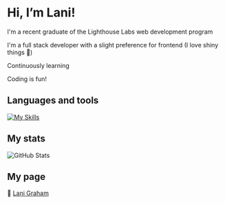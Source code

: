 # Hi, I’m Lani!

I'm a recent graduate of the Lighthouse Labs web development program

I'm a full stack developer with a slight preference for frontend (I love shiny things 🌟)

Continuously learning

Coding is fun!

## Languages and tools

[![My Skills](https://skillicons.dev/icons?i=postgres,nodejs,express,js,html,css,react,bootstrap,materialui,ruby,rails)](https://skillicons.dev)

## My stats
![GitHub Stats](https://github-readme-stats.vercel.app/api/top-langs/?username=oatmilkies&theme=solarized-dark&show_icons=true&hide_border=true&layout=compact)

## My page
🔗 [Lani Graham](https://oatmilkies.github.io/)
